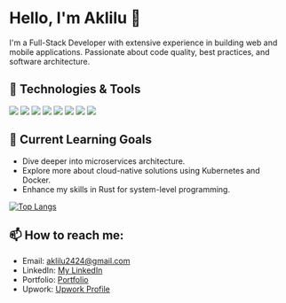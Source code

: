 # Hello, I'm Aklilu 👋

I'm a Full-Stack Developer with extensive experience in building web and mobile applications. Passionate about code quality, best practices, and software architecture.

## 🔧 Technologies & Tools

![](https://img.shields.io/badge/Frontend-Angular-red?style=for-the-badge&logo=angular)
![](https://img.shields.io/badge/Mobile-Ionic-blue?style=for-the-badge&logo=ionic)
![](https://img.shields.io/badge/Backend-Node.js-green?style=for-the-badge&logo=node.js)
![](https://img.shields.io/badge/Framework-Express.js-lightgrey?style=for-the-badge&logo=express)
![](https://img.shields.io/badge/Database-MongoDB-green?style=for-the-badge&logo=mongodb)
![](https://img.shields.io/badge/Language-Python-yellow?style=for-the-badge&logo=python)
![](https://img.shields.io/badge/Language-Java-orange?style=for-the-badge&logo=java)
![](https://img.shields.io/badge/Language-Rust-black?style=for-the-badge&logo=rust)

## 🌱 Current Learning Goals

- Dive deeper into microservices architecture.
- Explore more about cloud-native solutions using Kubernetes and Docker.
- Enhance my skills in Rust for system-level programming.


[![Top Langs](https://github-readme-stats.vercel.app/api/top-langs/?username=aklilufregzi&layout=compact)](https://github.com/aklilufregzi)

## 📫 How to reach me:

- Email: aklilu2424@gmail.com
- LinkedIn: [My LinkedIn](https://www.linkedin.com/in/aknonymous)
- Portfolio: [Portfolio](https://aklilu.tech)
- Upwork: [Upwork Profile](https://upwork.com/freelancers/aklilu)
